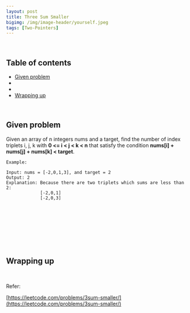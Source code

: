 ```yaml
---
layout: post
title: Three Sum Smaller
bigimg: /img/image-header/yourself.jpeg
tags: [Two-Pointers]
---
```





<br>

## Table of contents
- [Given problem](#given-problem)
- []()
- []()
- [Wrapping up](#wrapping-up)


<br>

## Given problem

Given an array of n integers nums and a target, find the number of index triplets i, j, k with **0 <= i < j < k < n** that satisfy the condition **nums[i] + nums[j] + nums[k] < target**.


```
Example:

Input: nums = [-2,0,1,3], and target = 2
Output: 2 
Explanation: Because there are two triplets which sums are less than 2:
             [-2,0,1]
             [-2,0,3]
```


<br>

## 






<br>

## 





<br>

## Wrapping up




<br>

Refer:

[https://leetcode.com/problems/3sum-smaller/](https://leetcode.com/problems/3sum-smaller/)